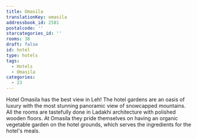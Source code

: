 ```yaml
---
title: Omasila
translationKey: omasila
addressbook_id: 2581
postalcode: ''
starcategories_id: ''
rooms: 38
draft: false
id: hotel
type: hotels
tags:
  - Hotels
  - Omasila
categories:
  - 23
---
```

Hotel Omasila has the best view in Leh! The hotel gardens are an oasis of luxury with the most stunning panoramic view of snowcapped mountains. All the rooms are tastefully done in Ladakhi architecture with polished wooden floors. At Omasila they pride themselves on having an organic vegetable garden on the hotel grounds, which serves the ingredients for the hotel's meals.